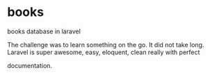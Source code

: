 # books
books database in laravel


The challenge was to learn something on the go. It did not take long. Laravel is super awesome, easy, eloquent, clean really with perfect 

documentation.
